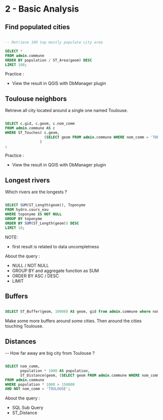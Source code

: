 2 - Basic Analysis
==================

Find populated cities
---------------------

```SQL

-- Retrieve 100 top mostly populate city area

SELECT * 
FROM admin.commune 
ORDER BY population / ST_Area(geom) DESC
LIMIT 100;
```


Practice : 
- View the result in QGIS with DbManager plugin

Toulouse neighbors
-------------------

Retrieve all city located around a single one named Toulouse.

```SQL

SELECT c.gid, c.geom, c.nom_comm  
FROM admin.commune AS c
WHERE ST_Touches( c.geom, 
                  (SELECT geom FROM admin.commune WHERE nom_comm = 'TOULOUSE')
                )
;
```
Practice : 
- View the result in QGIS with DbManager plugin

Longest rivers
--------------

Which rivers are the longests ?
 
```SQL

SELECT SUM(ST_Length(geom)), Toponyme
FROM hydro.cours_eau
WHERE toponyme IS NOT NULL
GROUP BY toponyme
ORDER BY SUM(ST_Length(geom)) DESC
LIMIT 10;
```

NOTE: 
- first result is related to data uncompletness

About the query :
- NULL / NOT NULL
- GROUP BY and aggregate function as SUM
- ORDER BY ASC / DESC
- LIMIT

Buffers
-------

```SQL

SELECT ST_Buffer(geom, 10000) AS geom, gid from admin.commune where nom_comm = 'TOULOUSE';

```
Make some more buffers around some cities. Then around the cities touching Toulouse.

Distances
---------

-- How far away are big city from Toulouse ?

```SQL

SELECT nom_comm, 
       population * 1000 AS population,
       ST_Distance(geom, (SELECT geom FROM admin.commune WHERE nom_comm = 'TOULOUSE')) / 1000 AS dist_km
FROM admin.commune
WHERE population * 1000 > 150000
AND NOT nom_comm = 'TOULOUSE';
```

About the query :
- SQL Sub Query
- ST_Distance
